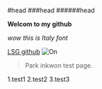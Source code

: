 #head
###head
######head

**Welcom to my github**

*wow this is Italy font*

[LSG github](http://sss8412.github.com)
![On](http://icon.daumcdn.net/w/icon/1312/19/152729032.png)

>Park inkwon 
test page.

1.test1
2.test2
3.test3
